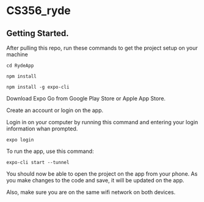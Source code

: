 # CS356_ryde

## Getting Started.

After pulling this repo, run these commands to get the project setup on your machine

```
cd RydeApp

npm install

npm install -g expo-cli
```

Download Expo Go from Google Play Store or Apple App Store.

Create an account or login on the app.

Login in on your computer by running this command and entering your login information whan prompted.

```
expo login
```

To run the app, use this command:

```
expo-cli start --tunnel
```

You should now be able to open the project on the app from your phone. As you make changes to the code and save, it will be updated on the app.

Also, make sure you are on the same wifi network on both devices.
